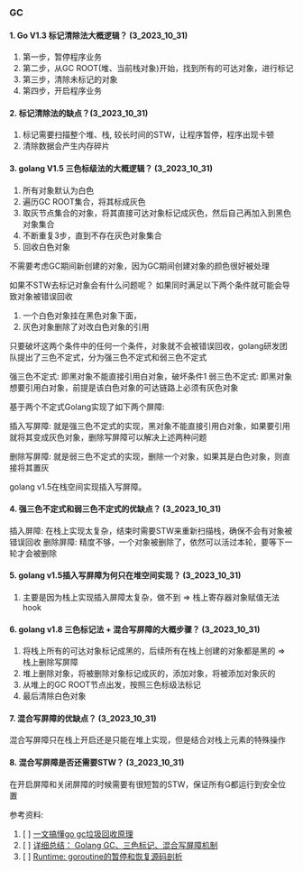 ### GC


#### 1. Go V1.3 标记清除法大概逻辑？ (3_2023_10_31)
1. 第一步，暂停程序业务
2. 第二步，从GC ROOT(堆、当前栈对象)开始，找到所有的可达对象，进行标记
3. 第三步，清除未标记的对象
4. 第四步，开启程序业务

#### 2. 标记清除法的缺点？(3_2023_10_31)
1. 标记需要扫描整个堆、栈, 较长时间的STW，让程序暂停，程序出现卡顿
2. 清除数据会产生内存碎片

#### 3. golang V1.5 三色标级法的大概逻辑？ (3_2023_10_31)
1. 所有对象默认为白色
2. 遍历GC ROOT集合，将其标成灰色
3. 取灰节点集合的对象，将其直接可达对象标记成灰色，然后自己再加入到黑色对象集合
4. 不断重复3步，直到不存在灰色对象集合
5. 回收白色对象

不需要考虑GC期间新创建的对象，因为GC期间创建对象的颜色很好被处理

如果不STW去标记对象会有什么问题呢？ 如果同时满足以下两个条件就可能会导致对象被错误回收

1. 一个白色对象挂在黑色对象下面，
2. 灰色对象删除了对改白色对象的引用

只要破坏这两个条件中的任何一个条件，对象就不会被错误回收，golang研发团队提出了三色不定式，分为强三色不定式和弱三色不定式

强三色不定式: 即黑对象不能直接引用白对象，破坏条件1
弱三色不定式: 即黑对象想要引用白对象，前提是该白色对象的可达链路上必须有灰色对象


基于两个不定式Golang实现了如下两个屏障: 

插入写屏障:  就是强三色不定式的实现，黑对象不能直接引用白对象，如果要引用就将其变成灰色对象，删除写屏障可以解决上述两种问题

删除写屏障:  就是弱三色不定式的实现，删除一个对象，如果其是白色对象，则直接将其置灰

golang v1.5在栈空间实现插入写屏障。

#### 4. 强三色不定式和弱三色不定式的优缺点？  (3_2023_10_31)
插入屏障: 在栈上实现太复杂，结束时需要STW来重新扫描栈，确保不会有对象被错误回收
删除屏障: 精度不够，一个对象被删除了，依然可以活过本轮，要等下一轮才会被删除


#### 5. golang v1.5插入写屏障为何只在堆空间实现？ (3_2023_10_31)
1. 主要是因为栈上实现插入屏障太复杂，做不到 => 栈上寄存器对象赋值无法hook


#### 6. golang v1.8 三色标记法 + 混合写屏障的大概步骤？  (3_2023_10_31)
1. 将栈上所有的可达对象标记成黑的，后续所有在栈上创建的对象都是黑的 => 栈上删除写屏障
2. 堆上删除对象，将被删除对象标记成灰的，添加对象，将被添加对象灰的
3. 从堆上的GC ROOT节点出发，按照三色标级法标记
4. 最后清除白色对象


#### 7. 混合写屏障的优缺点？  (3_2023_10_31)
混合写屏障只在栈上开启还是只能在堆上实现，但是结合对栈上元素的特殊操作


#### 8. 混合写屏障是否还需要STW？ (3_2023_10_31)
在开启屏障和关闭屏障的时候需要有很短暂的STW，保证所有G都运行到安全位置





参考资料:
1. [ ] [一文搞懂go gc垃圾回收原理](https://juejin.cn/post/7111515970669117447)
2. [ ] [详细总结： Golang GC、三色标记、混合写屏障机制 ](https://blog.51cto.com/u_15730090/5510574)
3. [ ] [Runtime: goroutine的暂停和恢复源码剖析](https://blog.haohtml.com/archives/30519)

